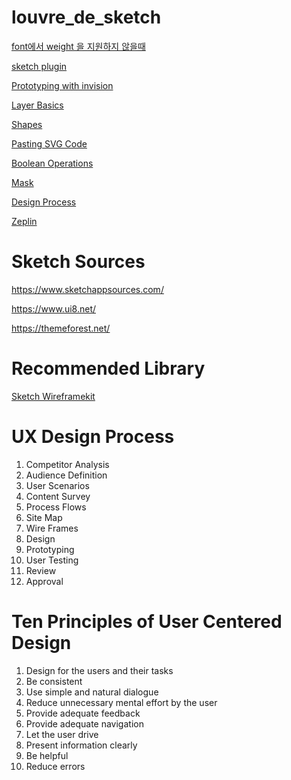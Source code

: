 # louvre_de_sketch

[font에서 weight 을 지원하지 않을때](https://www.notion.so/font-weight-de34fbb3b87547dba23d60f7d3bd7374)

[sketch plugin ](https://www.notion.so/sketch-plugin-39fb8ea239ca4b2a8756b2c7f0189064)

[Prototyping with invision](https://www.google.com/search?q=invision&oq=invision&aqs=chrome..69i57j46i199i465i512j0i512l8.1568j0j4&sourceid=chrome&ie=UTF-8)

[Layer Basics](https://www.notion.so/Layer-Basics-6d7be11b979847b1b1d45f7ca948926e)

[Shapes](https://www.notion.so/Shapes-6be557614d574a5caa9f616a03420466)

[Pasting SVG Code](https://www.notion.so/Pasting-SVG-Code-c6b25bd51d384f81a2f7cd652088476d)

[Boolean Operations](https://www.notion.so/Boolean-Operations-94d0c0e862d5469b95097a9a10f7a0a4)

[Mask](https://www.notion.so/Mask-e14b7eeac14f4c1292d418d7d7dbc06d)

[Design Process](https://www.notion.so/Design-Process-6daf56fe6aca4a97ab8dde4c8b6d9c76)

[Zeplin](https://www.udemy.com/course/sketchdesign/learn/lecture/11583298#overview)

# Sketch Sources 

https://www.sketchappsources.com/

https://www.ui8.net/

https://themeforest.net/

# Recommended Library

[Sketch Wireframekit](https://www.sketchappsources.com/free-source/3651-ios-wireframing-kit-sketch-freebie-resource.html) 

# UX Design Process

1. Competitor Analysis
3. Audience Definition
4. User Scenarios
5. Content Survey
6. Process Flows 
7. Site Map
8. Wire Frames
9. Design
10. Prototyping
11. User Testing
12. Review
13. Approval

# Ten Principles of User Centered Design

1. Design for the users and their tasks
2. Be consistent
3. Use simple and natural dialogue
4. Reduce unnecessary mental effort by the user 
5. Provide adequate feedback
6. Provide adequate navigation
7. Let the user drive
8. Present information clearly
9. Be helpful
10. Reduce errors

